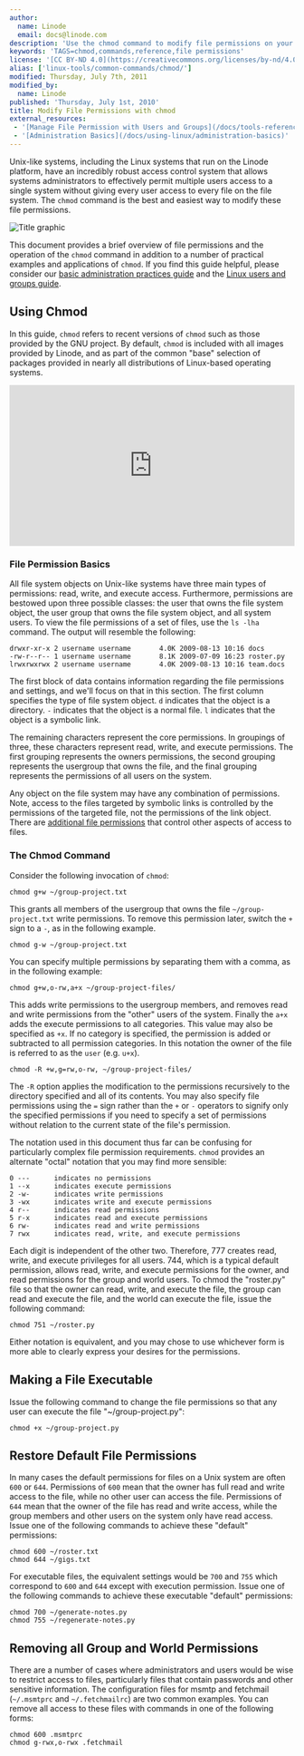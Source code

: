 ```yaml
---
author:
  name: Linode
  email: docs@linode.com
description: 'Use the chmod command to modify file permissions on your Linode.'
keywords: 'TAGS=chmod,commands,reference,file permissions'
license: '[CC BY-ND 4.0](https://creativecommons.org/licenses/by-nd/4.0)'
alias: ['linux-tools/common-commands/chmod/']
modified: Thursday, July 7th, 2011
modified_by:
  name: Linode
published: 'Thursday, July 1st, 2010'
title: Modify File Permissions with chmod
external_resources:
 - '[Manage File Permission with Users and Groups](/docs/tools-reference/linux-users-and-groups)'
 - '[Administration Basics](/docs/using-linux/administration-basics)'
---
```


Unix-like systems, including the Linux systems that run on the Linode platform, have an incredibly robust access control system that allows systems administrators to effectively permit multiple users access to a single system without giving every user access to every file on the file system. The `chmod` command is the best and easiest way to modify these file permissions.

![Title graphic](/docs/assets/modify_file_permissions_with_chmod_smg.png)

This document provides a brief overview of file permissions and the operation of the `chmod` command in addition to a number of practical examples and applications of `chmod`. If you find this guide helpful, please consider our [basic administration practices guide](/docs/using-linux/administration-basics) and the [Linux users and groups guide](/docs/tools-reference/linux-users-and-groups/).

## Using Chmod

In this guide, `chmod` refers to recent versions of `chmod` such as those provided by the GNU project. By default, `chmod` is included with all images provided by Linode, and as part of the common "base" selection of packages provided in nearly all distributions of Linux-based operating systems.

<div class="wistia_responsive_padding" style="padding:56.25% 0 0 0;position:relative;"><div class="wistia_responsive_wrapper" style="height:100%;left:0;position:absolute;top:0;width:100%;"><iframe src="https://fast.wistia.net/embed/iframe/h5sfokgpgm?videoFoam=true" title="Linode - How to use the chmod command" allowtransparency="true" frameborder="0" scrolling="no" class="wistia_embed" name="wistia_embed" allowfullscreen mozallowfullscreen webkitallowfullscreen oallowfullscreen msallowfullscreen width="100%" height="100%"></iframe></div></div>
<script src="https://fast.wistia.net/assets/external/E-v1.js" async></script>

### File Permission Basics

All file system objects on Unix-like systems have three main types of permissions: read, write, and execute access. Furthermore, permissions are bestowed upon three possible classes: the user that owns the file system object, the user group that owns the file system object, and all system users. To view the file permissions of a set of files, use the `ls -lha` command. The output will resemble the following:

    drwxr-xr-x 2 username username       4.0K 2009-08-13 10:16 docs
    -rw-r--r-- 1 username username       8.1K 2009-07-09 16:23 roster.py
    lrwxrwxrwx 2 username username       4.0K 2009-08-13 10:16 team.docs

The first block of data contains information regarding the file permissions and settings, and we'll focus on that in this section. The first column specifies the type of file system object. `d` indicates that the object is a directory. `-` indicates that the object is a normal file. `l` indicates that the object is a symbolic link.

The remaining characters represent the core permissions. In groupings of three, these characters represent read, write, and execute permissions. The first grouping represents the owners permissions, the second grouping represents the usergroup that owns the file, and the final grouping represents the permissions of all users on the system.

Any object on the file system may have any combination of permissions. Note, access to the files targeted by symbolic links is controlled by the permissions of the targeted file, not the permissions of the link object. There are [additional file permissions](/docs/tools-reference/linux-users-and-groups#additional-file-permissions) that control other aspects of access to files.

### The Chmod Command

Consider the following invocation of `chmod`:

    chmod g+w ~/group-project.txt

This grants all members of the usergroup that owns the file `~/group-project.txt` write permissions. To remove this permission later, switch the `+` sign to a `-`, as in the following example.

    chmod g-w ~/group-project.txt

You can specify multiple permissions by separating them with a comma, as in the following example:

    chmod g+w,o-rw,a+x ~/group-project-files/

This adds write permissions to the usergroup members, and removes read and write permissions from the "other" users of the system. Finally the `a+x` adds the execute permissions to all categories. This value may also be specified as `+x`. If no category is specified, the permission is added or subtracted to all permission categories. In this notation the owner of the file is referred to as the `user` (e.g. `u+x`).

    chmod -R +w,g=rw,o-rw, ~/group-project-files/

The `-R` option applies the modification to the permissions recursively to the directory specified and all of its contents. You may also specify file permissions using the `=` sign rather than the `+` or `-` operators to signify only the specified permissions if you need to specify a set of permissions without relation to the current state of the file's permission.

The notation used in this document thus far can be confusing for particularly complex file permission requirements. `chmod` provides an alternate "octal" notation that you may find more sensible:

    0 ---      indicates no permissions
    1 --x      indicates execute permissions 
    2 -w-      indicates write permissions 
    3 -wx      indicates write and execute permissions
    4 r--      indicates read permissions
    5 r-x      indicates read and execute permissions
    6 rw-      indicates read and write permissions 
    7 rwx      indicates read, write, and execute permissions

Each digit is independent of the other two. Therefore, 777 creates read, write, and execute privileges for all users. 744, which is a typical default permission, allows read, write, and execute permissions for the owner, and read permissions for the group and world users. To chmod the "roster.py" file so that the owner can read, write, and execute the file, the group can read and execute the file, and the world can execute the file, issue the following command:

    chmod 751 ~/roster.py

Either notation is equivalent, and you may chose to use whichever form is more able to clearly express your desires for the permissions.

## Making a File Executable

Issue the following command to change the file permissions so that any user can execute the file "~/group-project.py":

    chmod +x ~/group-project.py

## Restore Default File Permissions

In many cases the default permissions for files on a Unix system are often `600` or `644`. Permissions of `600` mean that the owner has full read and write access to the file, while no other user can access the file. Permissions of `644` mean that the owner of the file has read and write access, while the group members and other users on the system only have read access. Issue one of the following commands to achieve these "default" permissions:

    chmod 600 ~/roster.txt
    chmod 644 ~/gigs.txt

For executable files, the equivalent settings would be `700` and `755` which correspond to `600` and `644` except with execution permission. Issue one of the following commands to achieve these executable "default" permissions:

    chmod 700 ~/generate-notes.py
    chmod 755 ~/regenerate-notes.py

## Removing all Group and World Permissions

There are a number of cases where administrators and users would be wise to restrict access to files, particularly files that contain passwords and other sensitive information. The configuration files for msmtp and fetchmail (`~/.msmtprc` and `~/.fetchmailrc`) are two common examples. You can remove all access to these files with commands in one of the following forms:

    chmod 600 .msmtprc
    chmod g-rwx,o-rwx .fetchmail
